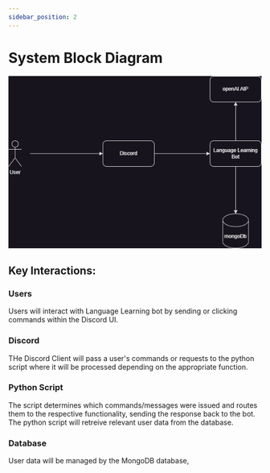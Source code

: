 ```yaml
---
sidebar_position: 2
---
```


# System Block Diagram

![Block Diagram](https://github.com/Capstone-Projects-2023-Fall/project-language-learning-discord-bot/blob/main/diagram/system%20block%20diagram.drawio.png)

## Key Interactions:
### Users
Users will interact with Language Learning bot by sending or clicking commands within the Discord UI.

### Discord
THe Discord Client will pass a user's commands or requests to the python script where it will be processed depending on the appropriate function.

### Python Script
The script determines which commands/messages were issued and routes them to the respective functionality, sending the response back to the bot. 
The python script will retreive relevant user data from the database.

### Database
User data will be managed by the MongoDB database,
